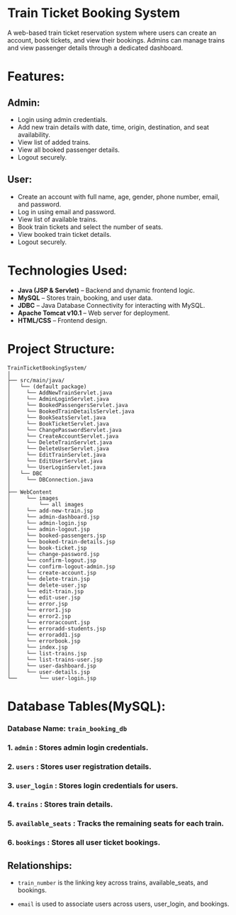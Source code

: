 # Train Ticket Booking System 
A web-based train ticket reservation system where users can create an account, book tickets, and view their bookings. Admins can manage trains and view passenger details through a dedicated dashboard.

# Features:

## Admin:
- Login using admin credentials.
- Add new train details with date, time, origin, destination, and seat availability.
- View list of added trains.
- View all booked passenger details.
- Logout securely.

## User:
- Create an account with full name, age, gender, phone number, email, and password.
- Log in using email and password.
- View list of available trains.
- Book train tickets and select the number of seats.
- View booked train ticket details.
- Logout securely.

# Technologies Used:

- **Java (JSP & Servlet)** – Backend and dynamic frontend logic.
- **MySQL** – Stores train, booking, and user data.
- **JDBC** – Java Database Connectivity for interacting with MySQL.
- **Apache Tomcat v10.1** – Web server for deployment.
- **HTML/CSS** – Frontend design.

# Project Structure:

```
TrainTicketBookingSystem/
│
├── src/main/java/
│   └── (default package)
│ 	  └── AddNewTrainServlet.java
│ 	  └── AdminLoginServlet.java
│ 	  └── BookedPassengersServlet.java
│ 	  └── BookedTrainDetailsServlet.java
│ 	  └── BookSeatsServlet.java
│ 	  └── BookTicketServlet.java
│ 	  └── ChangePasswordServlet.java
│ 	  └── CreateAccountServlet.java
│ 	  └── DeleteTrainServlet.java
│ 	  └── DeleteUserServlet.java
│ 	  └── EditTrainServlet.java
│ 	  └── EditUserServlet.java
│ 	  └── UserLoginServlet.java
│   └── DBC
│ 	  └── DBConnection.java
│
├── WebContent
│	  └── images
│ 	      └── all images
│	  └── add-new-train.jsp
│	  └── admin-dashboard.jsp
│	  └── admin-login.jsp
│	  └── admin-logout.jsp
│	  └── booked-passengers.jsp
│	  └── booked-train-details.jsp
│	  └── book-ticket.jsp
│	  └── change-password.jsp
│	  └── confirm-logout.jsp
│	  └── confirm-logout-admin.jsp
│	  └── create-account.jsp
│	  └── delete-train.jsp
│	  └── delete-user.jsp
│	  └── edit-train.jsp
│	  └── edit-user.jsp
│	  └── error.jsp
│	  └── error1.jsp
│	  └── error2.jsp
│	  └── erroraccount.jsp
│	  └── erroradd-students.jsp
│	  └── erroradd1.jsp
│	  └── errorbook.jsp
│	  └── index.jsp
│	  └── list-trains.jsp
│	  └── list-trains-user.jsp
│	  └── user-dashboard.jsp
│	  └── user-details.jsp
└──       └── user-login.jsp
```

# Database Tables(MySQL):

### Database Name: `train_booking_db`

### 1. `admin` : Stores admin login credentials.

### 2. `users` : Stores user registration details.

### 3. `user_login` : Stores login credentials for users.

### 4. `trains` : Stores train details.

### 5. `available_seats` : Tracks the remaining seats for each train.

### 6. `bookings` : Stores all user ticket bookings.

## Relationships:
- `train_number` is the linking key across trains, available_seats, and bookings.

- `email` is used to associate users across users, user_login, and bookings.
